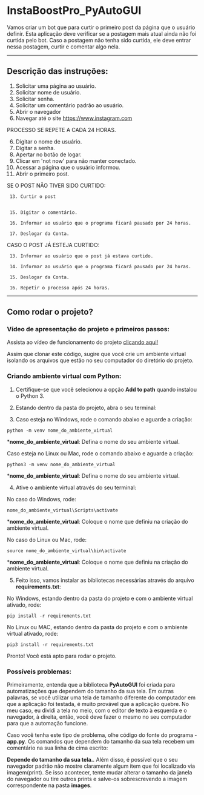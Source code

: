 # InstaBoostPro_PyAutoGUI
Vamos criar um bot que para curtir o primeiro post da página que o usuário definir. Esta aplicação deve verificar se a postagem mais atual ainda não foi curtida pelo bot. Caso a postagem não tenha sido curtida, ele deve entrar nessa postagem, curtir e comentar algo nela.

***

## Descrição das instruções: 

1.  Solicitar uma página ao usuário.
2. Solicitar nome de usuário.
3.  Solicitar senha.
4. Solicitar um comentário padrão ao usuário.
5.  Abrir o navegador
6.  Navegar até o site https://www.instagram.com

PROCESSO SE REPETE A CADA 24 HORAS.

6.  Digitar o nome de usuário.
7.  Digitar a senha.
8.  Apertar no botão de logar.
9.  Clicar em 'not now' para não manter conectado.
10.  Acessar a página que o usuário informou.
11.  Abrir o primeiro post.

SE O POST NÃO TIVER SIDO CURTIDO:
 
     13. Curtir o post
     
         
     15. Digitar o comentário.
     
     16. Informar ao usuário que o programa ficará pausado por 24 horas.
     
     17. Deslogar da Conta.

CASO O POST JÁ ESTEJA CURTIDO:
     
     13. Informar ao usuário que o post já estava curtido.
     
     14. Informar ao usuário que o programa ficará pausado por 24 horas.
     
     15. Deslogar da Conta.
     
     16. Repetir o processo após 24 horas.

***

## Como rodar o projeto?

### Vídeo de apresentação do projeto e primeiros passos:

Assista ao vídeo de funcionamento do projeto  [clicando aqui!](https://www.linkedin.com/feed/update/urn:li:activity:7084661680470667264/) 

Assim que clonar este código, sugire que você crie um ambiente virtual isolando os arquivos que estão no seu computador do diretório do projeto.

### Criando ambiente virtual com Python:

1. Certifique-se que você selecionou a opção **Add to path** quando instalou o Python 3.

2. Estando dentro da pasta do projeto, abra o seu terminal:

3. Caso esteja no Windows, rode o comando abaixo e aguarde a criação:

```
python -m venv nome_do_ambiente_virtual
```
***nome_do_ambiente_virtual**: Defina o nome do seu ambiente virtual.

Caso esteja no Linux ou Mac, rode o comando abaixo e aguarde a criação:

```
python3 -m venv nome_do_ambiente_virtual
```
***nome_do_ambiente_virtual**: Defina o nome do seu ambiente virtual.

4. Ative o ambiente virtual através do seu terminal:

No caso do Windows, rode:
```
nome_do_ambiente_virtual\Scripts\activate
```
***nome_do_ambiente_virtual**: Coloque o nome que definiu na criação do ambiente virtual.

No caso do Linux ou Mac, rode:
```
source nome_do_ambiente_virtual\bin\activate
```
***nome_do_ambiente_virtual**: Coloque o nome que definiu na criação do ambiente virtual.

5. Feito isso, vamos instalar as bibliotecas necessárias através do arquivo **requirements.txt**:

No Windows, estando dentro da pasta do projeto  e com o ambiente virtual ativado, rode:

```
pip install -r requirements.txt
```

No Linux ou MAC, estando dentro da pasta do projeto e com o ambiente virtual ativado, rode:
```
pip3 install -r requirements.txt
```

Pronto! Você está apto para rodar o projeto.

### Possíveis problemas:

Primeiramente, entenda que a biblioteca **PyAutoGUI** foi criada para automatizações que dependem do tamanho da sua tela. Em outras palavras, se você utilizar uma tela de tamanho diferente do computador em que a aplicação foi testada, é muito provável que a aplicação quebre. No meu caso, eu dividi a tela no meio, com o editor de texto à esquerda e o navegador, à direita, então, você deve fazer o mesmo no seu computador para que a automação funcione.


Caso você tenha este tipo de problema, olhe código do fonte do programa - **app.py**. Os comandos que dependem do tamanho da sua tela recebem um comentário na sua linha de cima escrito: 

**Depende do tamanho da sua tela.**. Além disso, é possível que o seu navegador padrão não mostre claramente algum item que foi localizado via imagem(print). Se isso acontecer, tente mudar alterar o tamanho da janela do navegador ou tire outros prints e salve-os sobrescrevendo a imagem correspondente na pasta **images**.

